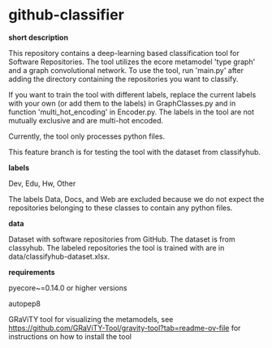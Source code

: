 # github-classifier

**short description**

This repository contains a deep-learning based classification tool for Software Repositories. The tool utilizes the ecore metamodel 'type graph' and a graph convolutional network. To use the tool, run 'main.py' after adding the directory containing the repositories you want to classify.

If you want to train the tool with different labels, replace the current labels with your own (or add them to the labels) in GraphClasses.py and in function 'multi_hot_encoding' in Encoder.py. 
The labels in the tool are not mutually exclusive and are multi-hot encoded.

Currently, the tool only processes python files.

This feature branch is for testing the tool with the dataset from classifyhub.

**labels**

Dev, Edu, Hw, Other

The labels Data, Docs, and Web are excluded because we do not expect the repositories belonging to these
classes to contain any python files.

**data**

Dataset with software repositories from GitHub. The dataset is from classyhub.
The labeled repositories the tool is trained with are in data/classifyhub-dataset.xlsx.

**requirements**

pyecore~=0.14.0 or higher versions

autopep8

GRaViTY tool for visualizing the metamodels, see https://github.com/GRaViTY-Tool/gravity-tool?tab=readme-ov-file for instructions on how to install the tool
